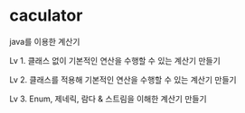 # caculator
java를 이용한 계산기 


Lv 1. 클래스 없이 기본적인 연산을 수행할 수 있는 계산기 만들기


Lv 2. 클래스를 적용해 기본적인 연산을 수행할 수 있는 계산기 만들기


Lv 3. Enum, 제네릭, 람다 & 스트림을 이해한 계산기 만들기
